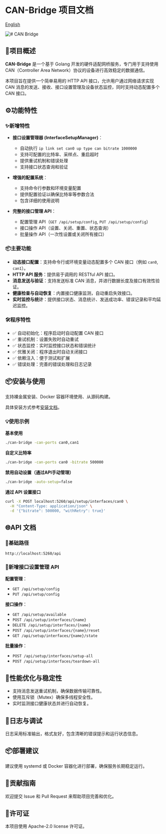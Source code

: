 # CAN-Bridge 项目文档

[English](README.md)

![# CAN Bridge](.github/assets/banner.png)

## 🔧项目概述

**CAN-Bridge** 是一个基于 Golang 开发的硬件适配网桥服务，专门用于支持使用 CAN（Controller Area Network）协议的设备进行高效稳定的数据通信。

本项目旨在提供一个简单易用的 HTTP API 接口，允许用户通过网络请求实现 CAN 消息的发送、接收、接口设置管理及设备状态监控，同时支持动态配置多个 CAN 接口。

## ⚙️功能特性

### ✨新增特性

* **接口设置管理器 (InterfaceSetupManager)**：

  * 自动执行 `ip link set can0 up type can bitrate 1000000`
  * 支持可配置的比特率、采样点、重启超时
  * 提供重试机制和错误处理
  * 支持接口状态查询和验证

* **增强的配置系统**：

  * 支持命令行参数和环境变量配置
  * 提供配置验证以确保比特率等参数合法
  * 包含详细的使用说明

* **完整的接口管理 API**：

  * 配置管理 API（`GET /api/setup/config`, `PUT /api/setup/config`）
  * 接口操作 API（设置、关闭、重置、状态查询）
  * 批量操作 API（一次性设置或关闭所有接口）

### 📦主要功能

* **动态接口配置**：支持命令行或环境变量动态配置多个 CAN 接口（例如 `can0`, `can1`）。
* **HTTP API 服务**：提供易于调用的 RESTful API 接口。
* **消息发送与验证**：支持发送标准 CAN 消息，并进行数据长度及接口有效性验证。
* **健康检查与自动恢复**：内置接口健康监测，自动重启失效接口。
* **实时监控与统计**：提供接口状态、消息统计、发送成功率、错误记录和平均延迟监控。

### 🛠️程序特性

* ✅ 自动初始化：程序启动时自动配置 CAN 接口
* ✅ 重试机制：设置失败时自动重试
* ✅ 状态监控：实时监控接口状态和错误统计
* ✅ 优雅关闭：程序退出时自动关闭接口
* ✅ 依赖注入：便于测试和扩展
* ✅ 错误处理：完善的错误处理和日志记录

## 📦安装与使用

支持裸金属安装、Docker 容器环境使用、从源码构建。

具体安装方式参考[安装文档](docs/install_zhCN.md)。

### 💡使用示例

**基本使用**

```bash
./can-bridge -can-ports can0,can1
```

**自定义比特率**

```bash
./can-bridge -can-ports can0 -bitrate 500000
```

**禁用自动设置（通过API手动管理）**

```bash
./can-bridge -auto-setup=false
```

**通过 API 设置接口**

```bash
curl -X POST localhost:5260/api/setup/interfaces/can0 \
  -H "Content-Type: application/json" \
  -d '{"bitrate": 500000, "withRetry": true}'
```

## 🌐API 文档

### 📍基础路径

`http://localhost:5260/api`

### 🔁新增接口设置管理 API

**配置管理**：

* `GET /api/setup/config`
* `PUT /api/setup/config`

**接口操作**：

* `GET /api/setup/available`
* `POST /api/setup/interfaces/{name}`
* `DELETE /api/setup/interfaces/{name}`
* `POST /api/setup/interfaces/{name}/reset`
* `GET /api/setup/interfaces/{name}/state`

**批量操作**：

* `POST /api/setup/interfaces/setup-all`
* `POST /api/setup/interfaces/teardown-all`

## 🚀性能优化与稳定性

* 支持消息发送重试机制，确保数据传输可靠性。
* 使用互斥锁（Mutex）确保多线程安全性。
* 实时监测接口健康状态并进行自动恢复。

## 📝日志与调试

日志采用标准输出，格式友好，包含清晰的错误提示和运行状态信息。

## 📦部署建议

建议使用 systemd 或 Docker 容器化进行部署，确保服务长期稳定运行。

## 🤝贡献指南

欢迎提交 Issue 和 Pull Request 来帮助项目完善和优化。

## 📄许可证

本项目使用 Apache-2.0 license 许可证。
